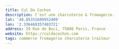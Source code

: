 ```yaml
---
title: Cul De Cochon
description: C'est une charcuterie & fromagerie.
lat: '48.85351609952409'
lon: '2.336469357403721'
address: 29 Rue de Buci, 75006 Paris, France
website: https://culdecochon.com
tags: commerce fromagerie charcuterie traiteur
---
```

